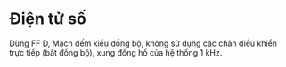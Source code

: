 # Điện tử số
Dùng FF D,  Mạch đếm kiểu đồng bộ, không sử dụng các chân điều khiển trực tiếp (bất đồng bộ), xung đồng hồ của hệ thống 1 kHz.
